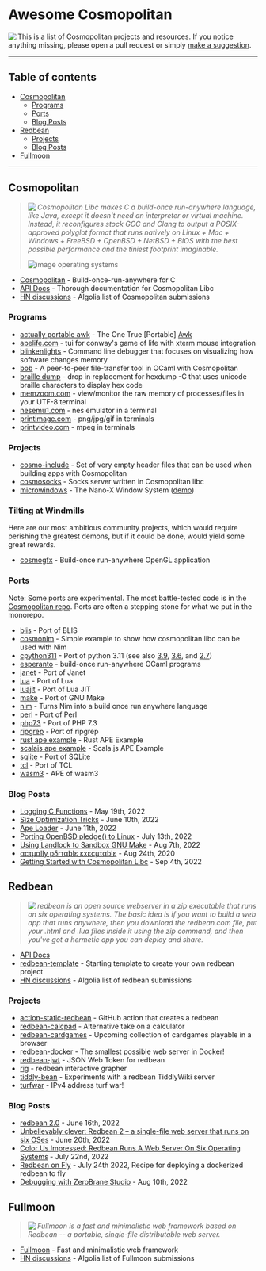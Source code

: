 # Awesome Cosmopolitan

<img align="left" src="images/cool-honeybadger-smaller.png">

This is a list of Cosmopolitan projects and resources. If you notice anything missing, please open a pull request or simply [make a suggestion](https://github.com/shmup/awesome-cosmopolitan/discussions/new?category=suggestion).

------

## Table of contents

- [Cosmopolitan](#cosmopolitan-)
  - [Programs](#programs)
  - [Ports](#ports)
  - [Blog Posts](#blog-posts)
- [Redbean](#redbean-)
  - [Projects](#projects)
  - [Blog Posts](#blog-posts-1)
- [Fullmoon](#fullmoon-)

------

## Cosmopolitan

> <img align="left" src="images/honeybadger_smaller.png"> _Cosmopolitan Libc makes C a build-once run-anywhere language, like Java, except it doesn't need an interpreter or virtual machine. Instead, it reconfigures stock GCC and Clang to output a POSIX-approved polyglot format that runs natively on Linux + Mac + Windows + FreeBSD + OpenBSD + NetBSD + BIOS with the best possible performance and the tiniest footprint imaginable._
>
> ![image operating systems](images/operatingsystems.png "operating systems")

- [Cosmopolitan](https://github.com/jart/cosmopolitan) - Build-once-run-anywhere for C
- [API Docs](https://justine.lol/cosmopolitan/documentation.html) - Thorough documentation for Cosmopolitan Libc
- [HN discussions](https://hn.algolia.com/?query=cosmoplitan+libc) - Algolia list of Cosmopolitan submissions

### Programs

- [actually portable awk](https://justine.lol/awk/) - The One True \[Portable\] [Awk](https://github.com/onetrueawk/awk)
- [apelife.com](https://justine.lol/apelife/index.html) - tui for conway's game of life with xterm mouse integration
- [blinkenlights](https://justine.lol/blinkenlights/) - Command line debugger that focuses on visualizing how software changes memory
- [bob](https://github.com/dinosaure/bob) - A peer-to-peer file-transfer tool in OCaml with Cosmopolitan
- [braille dump](https://justine.lol/braille/) - drop in replacement for hexdump -C that uses unicode braille characters to display hex code
- [memzoom.com](https://justine.lol/memzoom/index.html) - view/monitor the raw memory of processes/files in your UTF-8 terminal
- [nesemu1.com](https://justine.lol/nesemu1.html) - nes emulator in a terminal
- [printimage.com](https://justine.lol/printimage.html) - png/jpg/gif in terminals
- [printvideo.com](https://justine.lol/printvideo.html) - mpeg in terminals

### Projects
- [cosmo-include](https://github.com/fabriziobertocci/cosmo-include) - Set of very empty header files that can be used when building apps with Cosmopolitan
- [cosmosocks](https://github.com/bannsec/cosmosocks) - Socks server written in Cosmopolitan libc
- [microwindows](https://github.com/ghaerr/microwindows) - The Nano-X Window System ([demo](https://github.com/jart/cosmopolitan/issues/35#issuecomment-1098659862))

### Tilting at Windmills

Here are our most ambitious community projects, which would require perishing the greatest demons, but if it could be done, would yield some great rewards.

- [cosmogfx](https://github.com/jacereda/cosmogfx) - Build-once run-anywhere OpenGL application

### Ports

Note: Some ports are experimental. The most battle-tested code is in the [Cosmopolitan repo](https://github.com/jart/cosmopolitan). Ports are often a stepping stone for what we put in the monorepo.

- [blis](https://github.com/ahgamut/blis/tree/cosmopolitan) - Port of BLIS
- [cosmonim](https://github.com/Yardanico/cosmonim) - Simple example to show how cosmopolitan libc can be used with Nim
- [cpython311](https://github.com/ahgamut/cpython/tree/cosmo_py311) - Port of python 3.11 (see also [3.9](https://github.com/ahgamut/cpython/tree/cosmo_py39), [3.6](https://github.com/ahgamut/cpython/tree/cosmo_py36), and [2.7](https://github.com/ahgamut/cpython/tree/cosmo_py27))
- [esperanto](https://github.com/dinosaure/esperanto) - build-once run-anywhere OCaml programs
- [janet](https://github.com/ahgamut/janet/tree/cosmopolitan) - Port of Janet
- [lua](https://github.com/ahgamut/lua/tree/cosmopolitan) - Port of Lua
- [luajit](https://github.com/ahgamut/LuaJIT-cosmo) - Port of Lua JIT
- [make](https://github.com/ahgamut/gnu-make-cosmopolitan) - Port of GNU Make
- [nim](https://github.com/gnu-enjoyer/ActuallyPortableNim) - Turns Nim into a build once run anywhere language
- [perl](https://computoid.com/APPerl/) - Port of Perl
- [php73](https://github.com/ahgamut/php-src/tree/cosmo_php73) - Port of  PHP 7.3
- [ripgrep](https://github.com/ahgamut/ripgrep) - Port of ripgrep
- [rust ape example](https://github.com/ahgamut/rust-ape-example) - Rust APE Example
- [scalajs ape example](https://github.com/lolgab/cosmopolitan-scalajs-example) - Scala.js APE Example
- [sqlite](https://github.com/ahgamut/sqlite/tree/cosmopolitan) - Port of SQLite
- [tcl](https://github.com/ahgamut/tcl/tree/cosmopolitan) - Port of TCL
- [wasm3](https://github.com/wasm3/wasm3/blob/main/docs/Installation.md#cosmopolitan--actually-portable-executable) - APE of wasm3

### Blog Posts

- [Logging C Functions](https://justine.lol/ftrace/) - May 19th, 2022
- [Size Optimization Tricks](https://justine.lol/sizetricks/) - June 10th, 2022
- [Ape Loader](https://justine.lol/apeloader/) - June 11th, 2022
- [Porting OpenBSD pledge() to Linux](https://justine.lol/pledge/) - July 13th, 2022
- [Using Landlock to Sandbox GNU Make](https://justine.lol/make/) - Aug 7th, 2022
- [αcτµαlly pδrταblε εxεcµταblε](https://justine.lol/ape.html) - Aug 24th, 2020
- [Getting Started with Cosmopolitan Libc](https://jeskin.net/blog/getting-started-with-cosmopolitan-libc/) - Sep 4th, 2022

## Redbean

> <img align="left" src="images/redbean.png"> _redbean is an open source webserver in a zip executable that runs on six operating systems. The basic idea is if you want to build a web app that runs anywhere, then you download the redbean.com file, put your .html and .lua files inside it using the zip command, and then you've got a hermetic app you can deploy and share._

- [API Docs](https://redbean.dev/)
- [redbean-template](https://github.com/ProducerMatt/redbean-template) - Starting template to create your own redbean project
- [HN discussions](https://hn.algolia.com/?query=redbean) - Algolia list of redbean submissions

### Projects
- [action-static-redbean](https://github.com/TimonLukas/action-static-redbean) - GitHub action that creates a redbean
- [redbean-calcpad](https://github.com/shmup/redbean-calcpad) - Alternative take on a calculator
- [redbean-cardgames](https://github.com/shmup/redbean-cardgames) - Upcoming collection of cardgames playable in a browser
- [redbean-docker](https://github.com/kissgyorgy/redbean-docker) - The smallest possible web server in Docker!
- [redbean-jwt](https://github.com/w13b3/redbean-jwt) - JSON Web Token for redbean
- [rig](https://github.com/cdrubin/rig) - redbean interactive grapher
- [tiddly-bean](https://github.com/amreus/tiddly-bean) - Experiments with a redbean TiddlyWiki server
- [turfwar](https://github.com/shamblesides/turfwar) - IPv4 address turf war!

### Blog Posts

- [redbean 2.0](https://justine.lol/redbean2/) - June 16th, 2022
- [Unbelievably clever: Redbean 2 – a single-file web server that runs on six OSes](https://www.theregister.com/2022/06/20/redbean_2_a_singlefile_web/) - June 20th, 2022
- [Color Us Impressed: Redbean Runs A Web Server On Six Operating Systems](https://hackaday.com/2022/07/22/color-us-impressed-redbean-runs-a-web-server-on-six-operating-systems/) - July 22nd, 2022
- [Redbean on Fly](https://til.simonwillison.net/fly/redbean-on-fly) - July 24th 2022, Recipe for deploying a dockerized redbean to fly
- [Debugging with ZeroBrane Studio](https://news.ycombinator.com/item?id=32484206) - Aug 10th, 2022

## Fullmoon
> <img align="left" src="images/fullmoon.png"> _Fullmoon is a fast and minimalistic web framework based on Redbean -- a portable, single-file distributable web server._

- [Fullmoon](https://github.com/pkulchenko/fullmoon) - Fast and minimalistic web framework
- [HN discussions](https://hn.algolia.com/?query=fullmoon+framework) - Algolia list of Fullmoon submissions
